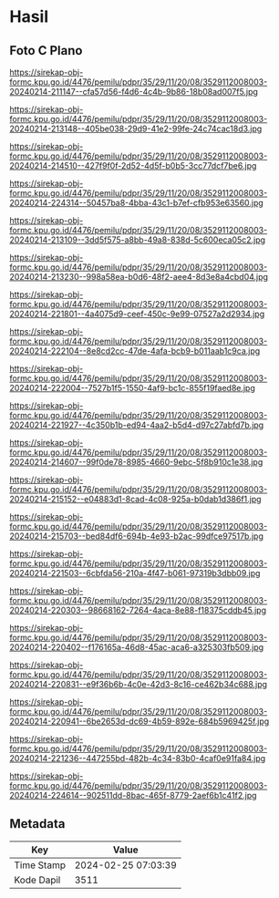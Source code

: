 # Hasil

## Foto C Plano

https://sirekap-obj-formc.kpu.go.id/4476/pemilu/pdpr/35/29/11/20/08/3529112008003-20240214-211147--cfa57d56-f4d6-4c4b-9b86-18b08ad007f5.jpg

https://sirekap-obj-formc.kpu.go.id/4476/pemilu/pdpr/35/29/11/20/08/3529112008003-20240214-213148--405be038-29d9-41e2-99fe-24c74cac18d3.jpg

https://sirekap-obj-formc.kpu.go.id/4476/pemilu/pdpr/35/29/11/20/08/3529112008003-20240214-214510--427f9f0f-2d52-4d5f-b0b5-3cc77dcf7be6.jpg

https://sirekap-obj-formc.kpu.go.id/4476/pemilu/pdpr/35/29/11/20/08/3529112008003-20240214-224314--50457ba8-4bba-43c1-b7ef-cfb953e63560.jpg

https://sirekap-obj-formc.kpu.go.id/4476/pemilu/pdpr/35/29/11/20/08/3529112008003-20240214-213109--3dd5f575-a8bb-49a8-838d-5c600eca05c2.jpg

https://sirekap-obj-formc.kpu.go.id/4476/pemilu/pdpr/35/29/11/20/08/3529112008003-20240214-213230--998a58ea-b0d6-48f2-aee4-8d3e8a4cbd04.jpg

https://sirekap-obj-formc.kpu.go.id/4476/pemilu/pdpr/35/29/11/20/08/3529112008003-20240214-221801--4a4075d9-ceef-450c-9e99-07527a2d2934.jpg

https://sirekap-obj-formc.kpu.go.id/4476/pemilu/pdpr/35/29/11/20/08/3529112008003-20240214-222104--8e8cd2cc-47de-4afa-bcb9-b011aab1c9ca.jpg

https://sirekap-obj-formc.kpu.go.id/4476/pemilu/pdpr/35/29/11/20/08/3529112008003-20240214-222004--7527b1f5-1550-4af9-bc1c-855f19faed8e.jpg

https://sirekap-obj-formc.kpu.go.id/4476/pemilu/pdpr/35/29/11/20/08/3529112008003-20240214-221927--4c350b1b-ed94-4aa2-b5d4-d97c27abfd7b.jpg

https://sirekap-obj-formc.kpu.go.id/4476/pemilu/pdpr/35/29/11/20/08/3529112008003-20240214-214607--99f0de78-8985-4660-9ebc-5f8b910c1e38.jpg

https://sirekap-obj-formc.kpu.go.id/4476/pemilu/pdpr/35/29/11/20/08/3529112008003-20240214-215152--e04883d1-8cad-4c08-925a-b0dab1d386f1.jpg

https://sirekap-obj-formc.kpu.go.id/4476/pemilu/pdpr/35/29/11/20/08/3529112008003-20240214-215703--bed84df6-694b-4e93-b2ac-99dfce97517b.jpg

https://sirekap-obj-formc.kpu.go.id/4476/pemilu/pdpr/35/29/11/20/08/3529112008003-20240214-221503--6cbfda56-210a-4f47-b061-97319b3dbb09.jpg

https://sirekap-obj-formc.kpu.go.id/4476/pemilu/pdpr/35/29/11/20/08/3529112008003-20240214-220303--98668162-7264-4aca-8e88-f18375cddb45.jpg

https://sirekap-obj-formc.kpu.go.id/4476/pemilu/pdpr/35/29/11/20/08/3529112008003-20240214-220402--f176165a-46d8-45ac-aca6-a325303fb509.jpg

https://sirekap-obj-formc.kpu.go.id/4476/pemilu/pdpr/35/29/11/20/08/3529112008003-20240214-220831--e9f36b6b-4c0e-42d3-8c16-ce462b34c688.jpg

https://sirekap-obj-formc.kpu.go.id/4476/pemilu/pdpr/35/29/11/20/08/3529112008003-20240214-220941--6be2653d-dc69-4b59-892e-684b5969425f.jpg

https://sirekap-obj-formc.kpu.go.id/4476/pemilu/pdpr/35/29/11/20/08/3529112008003-20240214-221236--447255bd-482b-4c34-83b0-4caf0e91fa84.jpg

https://sirekap-obj-formc.kpu.go.id/4476/pemilu/pdpr/35/29/11/20/08/3529112008003-20240214-224614--902511dd-8bac-465f-8779-2aef6b1c41f2.jpg


## Metadata

| Key        | Value               |
| ---------- | ------------------- |
| Time Stamp | 2024-02-25 07:03:39 |
| Kode Dapil | 3511                |



